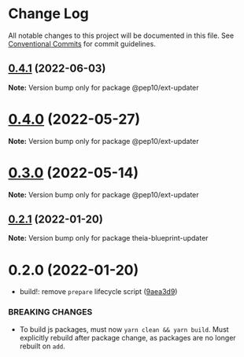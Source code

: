 # Change Log

All notable changes to this project will be documented in this file.
See [Conventional Commits](https://conventionalcommits.org) for commit guidelines.

## [0.4.1](https://github.com/eclipse-theia/theia-blueprint/compare/v0.4.0...v0.4.1) (2022-06-03)

**Note:** Version bump only for package @pep10/ext-updater





# [0.4.0](https://github.com/eclipse-theia/theia-blueprint/compare/v0.2.1...v0.4.0) (2022-05-27)

**Note:** Version bump only for package @pep10/ext-updater





# [0.3.0](https://github.com/eclipse-theia/theia-blueprint/compare/v0.2.1...v0.3.0) (2022-05-14)

**Note:** Version bump only for package @pep10/ext-updater





## [0.2.1](https://github.com/eclipse-theia/theia-blueprint/compare/v0.2.0...v0.2.1) (2022-01-20)

**Note:** Version bump only for package theia-blueprint-updater





# 0.2.0 (2022-01-20)


* build!: remove `prepare` lifecycle script ([9aea3d9](https://github.com/eclipse-theia/theia-blueprint/commit/9aea3d90ddb5154c78e56cfc6e11e977a7fd18f3))


### BREAKING CHANGES

* To build js packages, must now `yarn clean && yarn build`.
Must explicitly rebuild after package change, as packages are no longer rebuilt on `add`.
